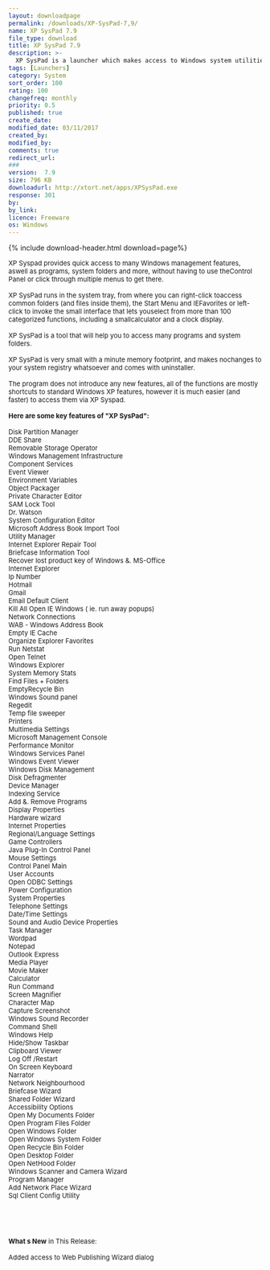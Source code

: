 ```yaml
---
layout: downloadpage
permalink: /downloads/XP-SysPad-7,9/
name: XP SysPad 7.9
file_type: download
title: XP SysPad 7.9
description: >-
  XP SysPad is a launcher which makes access to Windows system utilities its specialty
tags: [Launchers]
category: System
sort_order: 100
rating: 100
changefreq: monthly
priority: 0.5
published: true
create_date: 
modified_date: 03/11/2017
created_by: 
modified_by: 
comments: true
redirect_url: 
### 
version:  7.9
size: 796 KB
downloadurl: http://xtort.net/apps/XPSysPad.exe
response: 301
by: 
by_link: 
licence: Freeware
os: Windows
---
```


{% include download-header.html download=page%}

<p style="fix-download-text !important">
<p><font size="2"><p>XP Syspad provides quick access to many Windows management features, aswell as programs, system folders and more, without having to use theControl Panel or click through multiple menus to get there. <br />
<br />
XP SysPad runs in the system tray, from where you can right-click toaccess common folders (and files inside them), the Start Menu and IEFavorites or left-click to invoke the small interface that lets youselect from more than 100 categorized functions, including a smallcalculator and a clock display. <br />
<br />
XP SysPad is a tool that will help you to access many programs and system folders. <br />
<br />
XP SysPad is very small with a minute memory footprint, and makes nochanges to your system registry whatsoever and comes with uninstaller. <br />
<br />
The program does not introduce any new features, all of the functions are mostly shortcuts to standard Windows XP features, however it is much easier (and faster) to access them via XP Syspad.<br />
<br />
<span><strong>Here are some key features of "XP SysPad":</strong></span><br />
<br />
Disk Partition Manager <br />
DDE Share <br />
Removable Storage Operator <br />
Windows Management Infrastructure <br />
Component Services <br />
Event Viewer <br />
Environment Variables <br />
Object Packager <br />
Private Character Editor <br />
SAM Lock Tool <br />
Dr. Watson <br />
System Configuration Editor <br />
Microsoft Address Book Import Tool <br />
Utility Manager <br />
Internet Explorer Repair Tool <br />
Briefcase Information Tool <br />
Recover lost product key of Windows &amp;. MS-Office <br />
Internet Explorer <br />
Ip Number <br />
Hotmail <br />
Gmail <br />
Email</a> Default Client <br />
Kill All Open IE Windows ( ie. run away popups) <br />
Network Connections <br />
WAB - Windows Address Book <br />
Empty IE Cache <br />
Organize Explorer Favorites <br />
Run Netstat <br />
Open Telnet <br />
Windows Explorer <br />
System Memory Stats <br />
Find Files + Folders <br />
EmptyRecycle Bin <br />
Windows Sound panel <br />
Regedit <br />
Temp file sweeper <br />
Printers <br />
Multimedia Settings <br />
Microsoft Management Console <br />
Performance Monitor <br />
Windows Services Panel <br />
Windows Event Viewer <br />
Windows Disk Management <br />
Disk Defragmenter <br />
Device Manager <br />
Indexing Service <br />
Add &amp;. Remove Programs <br />
Display Properties <br />
Hardware wizard <br />
Internet Properties <br />
Regional/Language Settings <br />
Game Controllers <br />
Java Plug-In Control Panel <br />
Mouse Settings <br />
Control Panel Main <br />
User Accounts <br />
Open ODBC Settings <br />
Power Configuration <br />
System Properties <br />
Telephone Settings <br />
Date/Time Settings <br />
Sound and Audio Device Properties <br />
Task Manager <br />
Wordpad <br />
Notepad <br />
Outlook Express <br />
Media Player <br />
Movie Maker <br />
Calculator <br />
Run Command <br />
Screen Magnifier <br />
Character Map <br />
Capture Screenshot <br />
Windows Sound Recorder <br />
Command Shell <br />
Windows Help <br />
Hide/Show Taskbar <br />
Clipboard Viewer <br />
Log Off /Restart <br />
On Screen Keyboard <br />
Narrator <br />
Network Neighbourhood <br />
Briefcase Wizard <br />
Shared Folder Wizard <br />
Accessibility Options <br />
Open My Documents Folder <br />
Open Program Files Folder <br />
Open Windows Folder <br />
Open Windows System Folder <br />
Open Recycle Bin Folder <br />
Open Desktop Folder <br />
Open NetHood Folder <br />
Windows Scanner and Camera Wizard <br />
Program Manager <br />
Add Network Place Wizard <br />
Sql Client Config Utility</p>
<!-- google_ad_section_end -->
<p>&#160;</p>
<div class="celltext_big"><br />
<br />
<strong>What s New</strong> in This Release:<br />
<br />
Added access to Web Publishing Wizard dialog</div></p></p>
